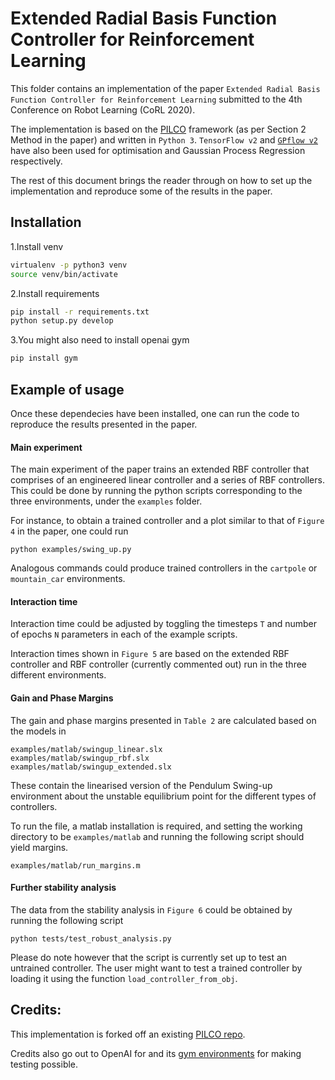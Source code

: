 # Extended Radial Basis Function Controller for Reinforcement Learning

This folder contains an implementation of the paper `Extended Radial Basis Function Controller for Reinforcement Learning` submitted to the 4th Conference on Robot Learning (CoRL 2020).

The implementation is based on the [PILCO](https://ieeexplore.ieee.org/abstract/document/6654139/) framework (as per Section 2 Method in the paper) and written in `Python 3`. 
`TensorFlow v2` and [`GPflow v2`](https://github.com/GPflow/GPflow) have also been used for optimisation and Gaussian Process Regression respectively.

The rest of this document brings the reader through on how to set up the implementation and reproduce some of the results in the paper.

## Installation
1.Install venv
```bash
virtualenv -p python3 venv
source venv/bin/activate
```
2.Install requirements
```bash
pip install -r requirements.txt
python setup.py develop
```
3.You might also need to install openai gym
```bash
pip install gym
```

## Example of usage
Once these dependecies have been installed, one can run the code to reproduce the results presented in the paper. 

#### Main experiment
The main experiment of the paper trains an extended RBF controller that comprises of an engineered linear controller and a series of RBF controllers.
This could be done by running the python scripts corresponding to the three environments, under the `examples` folder. 

For instance, to obtain a trained controller and a plot similar to that of `Figure 4` in the paper, one could run
```
python examples/swing_up.py
```
Analogous commands could produce trained controllers in the `cartpole` or `mountain_car` environments.

#### Interaction time
Interaction time could be adjusted by toggling the timesteps `T` and number of epochs `N` parameters in each of the example scripts.

Interaction times shown in `Figure 5` are based on the extended RBF controller and RBF controller (currently commented out) run in the three different environments. 

#### Gain and Phase Margins
The gain and phase margins presented in `Table 2` are calculated based on the models in
```
examples/matlab/swingup_linear.slx
examples/matlab/swingup_rbf.slx
examples/matlab/swingup_extended.slx
```
These contain the linearised version of the Pendulum Swing-up environment about the unstable equilibrium point for the different types of controllers.  

To run the file, a matlab installation is required, and setting the working directory to be `examples/matlab` and running the following script should yield margins.
```
examples/matlab/run_margins.m
```

#### Further stability analysis
The data from the stability analysis in `Figure 6` could be obtained by running the following script
```
python tests/test_robust_analysis.py 
```
Please do note however that the script is currently set up to test an untrained controller. The user might want to test a trained controller by loading it using the function `load_controller_from_obj`.

## Credits:

This implementation is forked off an existing [PILCO repo](https://github.com/nrontsis/PILCO).

Credits also go out to OpenAI for and its [gym environments](https://github.com/openai/gym/tree/master/gym/envs/classic_control) for making testing possible.